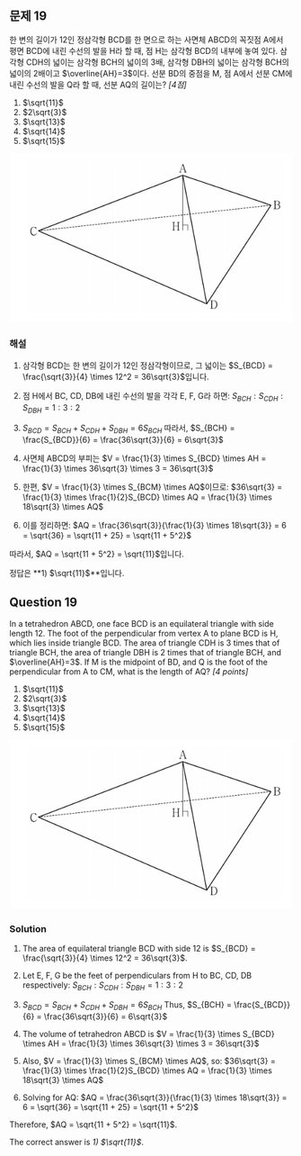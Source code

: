 ## 문제 19

한 변의 길이가 12인 정삼각형 BCD를 한 면으로 하는 사면체 ABCD의 꼭짓점 A에서 평면 BCD에 내린 수선의 발을 H라 할 때, 점 H는 삼각형 BCD의 내부에 놓여 있다. 삼각형 CDH의 넓이는 삼각형 BCH의 넓이의 3배, 삼각형 DBH의 넓이는 삼각형 BCH의 넓이의 2배이고 $\overline{AH}=3$이다. 선분 BD의 중점을 M, 점 A에서 선분 CM에 내린 수선의 발을 Q라 할 때, 선분 AQ의 길이는? *[4점]*

1) $\sqrt{11}$
2) $2\sqrt{3}$
3) $\sqrt{13}$
4) $\sqrt{14}$
5) $\sqrt{15}$

![B_19](../Images/B_19.png)
### 해설

1) 삼각형 BCD는 한 변의 길이가 12인 정삼각형이므로, 그 넓이는 $S_{BCD} = \frac{\sqrt{3}}{4} \times 12^2 = 36\sqrt{3}$입니다.

2) 점 H에서 BC, CD, DB에 내린 수선의 발을 각각 E, F, G라 하면:
   $S_{BCH} : S_{CDH} : S_{DBH} = 1 : 3 : 2$

3) $S_{BCD} = S_{BCH} + S_{CDH} + S_{DBH} = 6S_{BCH}$
   따라서, $S_{BCH} = \frac{S_{BCD}}{6} = \frac{36\sqrt{3}}{6} = 6\sqrt{3}$

4) 사면체 ABCD의 부피는 $V = \frac{1}{3} \times S_{BCD} \times AH = \frac{1}{3} \times 36\sqrt{3} \times 3 = 36\sqrt{3}$

5) 한편, $V = \frac{1}{3} \times S_{BCM} \times AQ$이므로:
   $36\sqrt{3} = \frac{1}{3} \times \frac{1}{2}S_{BCD} \times AQ = \frac{1}{3} \times 18\sqrt{3} \times AQ$

6) 이를 정리하면: $AQ = \frac{36\sqrt{3}}{\frac{1}{3} \times 18\sqrt{3}} = 6 = \sqrt{36} = \sqrt{11 + 25} = \sqrt{11 + 5^2}$

따라서, $AQ = \sqrt{11 + 5^2} = \sqrt{11}$입니다.

정답은 **1) $\sqrt{11}$**입니다.

## Question 19

In a tetrahedron ABCD, one face BCD is an equilateral triangle with side length 12. The foot of the perpendicular from vertex A to plane BCD is H, which lies inside triangle BCD. The area of triangle CDH is 3 times that of triangle BCH, the area of triangle DBH is 2 times that of triangle BCH, and $\overline{AH}=3$. If M is the midpoint of BD, and Q is the foot of the perpendicular from A to CM, what is the length of AQ? *[4 points]*

1) $\sqrt{11}$
2) $2\sqrt{3}$
3) $\sqrt{13}$
4) $\sqrt{14}$
5) $\sqrt{15}$

![B_19](../Images/B_19.png)

### Solution

1) The area of equilateral triangle BCD with side 12 is $S_{BCD} = \frac{\sqrt{3}}{4} \times 12^2 = 36\sqrt{3}$.

2) Let E, F, G be the feet of perpendiculars from H to BC, CD, DB respectively:
   $S_{BCH} : S_{CDH} : S_{DBH} = 1 : 3 : 2$

3) $S_{BCD} = S_{BCH} + S_{CDH} + S_{DBH} = 6S_{BCH}$
   Thus, $S_{BCH} = \frac{S_{BCD}}{6} = \frac{36\sqrt{3}}{6} = 6\sqrt{3}$

4) The volume of tetrahedron ABCD is $V = \frac{1}{3} \times S_{BCD} \times AH = \frac{1}{3} \times 36\sqrt{3} \times 3 = 36\sqrt{3}$

5) Also, $V = \frac{1}{3} \times S_{BCM} \times AQ$, so:
   $36\sqrt{3} = \frac{1}{3} \times \frac{1}{2}S_{BCD} \times AQ = \frac{1}{3} \times 18\sqrt{3} \times AQ$

6) Solving for AQ: $AQ = \frac{36\sqrt{3}}{\frac{1}{3} \times 18\sqrt{3}} = 6 = \sqrt{36} = \sqrt{11 + 25} = \sqrt{11 + 5^2}$

Therefore, $AQ = \sqrt{11 + 5^2} = \sqrt{11}$.

The correct answer is *1) $\sqrt{11}$*.